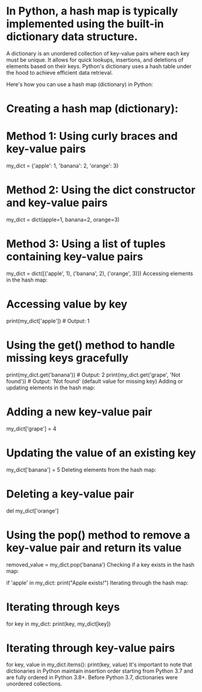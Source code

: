 # In Python, a hash map is typically implemented using the built-in dictionary data structure. 
A dictionary is an unordered collection of key-value pairs where each key must be unique. It allows for quick lookups, insertions, and deletions of elements based on their keys. Python's dictionary uses a hash table under the hood to achieve efficient data retrieval.

Here's how you can use a hash map (dictionary) in Python:

# Creating a hash map (dictionary):

# Method 1: Using curly braces and key-value pairs
my_dict = {'apple': 1, 'banana': 2, 'orange': 3}

# Method 2: Using the dict constructor and key-value pairs
my_dict = dict(apple=1, banana=2, orange=3)

# Method 3: Using a list of tuples containing key-value pairs
my_dict = dict([('apple', 1), ('banana', 2), ('orange', 3)])
Accessing elements in the hash map:

# Accessing value by key
print(my_dict['apple'])  # Output: 1

# Using the get() method to handle missing keys gracefully
print(my_dict.get('banana'))  # Output: 2
print(my_dict.get('grape', 'Not found'))  # Output: 'Not found' (default value for missing key)
Adding or updating elements in the hash map:

# Adding a new key-value pair
my_dict['grape'] = 4

# Updating the value of an existing key
my_dict['banana'] = 5
Deleting elements from the hash map:

# Deleting a key-value pair
del my_dict['orange']

# Using the pop() method to remove a key-value pair and return its value
removed_value = my_dict.pop('banana')
Checking if a key exists in the hash map:

if 'apple' in my_dict:
    print("Apple exists!")
Iterating through the hash map:

# Iterating through keys
for key in my_dict:
    print(key, my_dict[key])

# Iterating through key-value pairs
for key, value in my_dict.items():
    print(key, value)
It's important to note that dictionaries in Python maintain insertion order starting from Python 3.7 and are fully ordered in Python 3.8+. Before Python 3.7, dictionaries were unordered collections.
